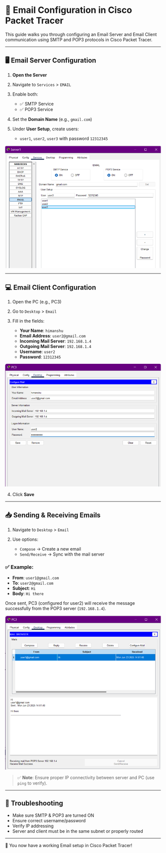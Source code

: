 # 📧 Email Configuration in Cisco Packet Tracer

This guide walks you through configuring an Email Server and Email Client communication using SMTP and POP3 protocols in Cisco Packet Tracer.

---

## 🖥️ Email Server Configuration

1. **Open the Server**
2. Navigate to `Services` > `EMAIL`
3. Enable both:

   * ✅ SMTP Service
   * ✅ POP3 Service
4. Set the **Domain Name** (e.g., `gmail.com`)
5. Under **User Setup**, create users:

   * `user1`, `user2`, `user3` with password `12312345`
  
![Email-Server-Configuration](https://github.com/21Lalit/Networking-projects/blob/main/Email-Configuration/Email-Server-Configuration.png)

---

## 💻 Email Client Configuration

1. Open the PC (e.g., PC3)

2. Go to `Desktop` > `Email`

3. Fill in the fields:

   * **Your Name**: `himanshu`
   * **Email Address**: `user2@gmail.com`
   * **Incoming Mail Server**: `192.168.1.4`
   * **Outgoing Mail Server**: `192.168.1.4`
   * **Username**: `user2`
   * **Password**: `12312345`
  
![Email-Client-Account-Setup](https://github.com/21Lalit/Networking-projects/blob/main/Email-Configuration/Email-Client-Account-Setup.png)

4. Click **Save**

---

## 📥 Sending & Receiving Emails

1. Navigate to `Desktop` > `Email`
2. Use options:

   * `Compose` → Create a new email
   * `Send/Receive` → Sync with the mail server

### ✅ Example:

* **From**: `user1@gmail.com`
* **To**: `user2@gmail.com`
* **Subject**: `Hi`
* **Body**: `Hi there`

Once sent, PC3 (configured for user2) will receive the message successfully from the POP3 server (`192.168.1.4`).

![Mail-Box](https://github.com/21Lalit/Networking-projects/blob/main/Email-Configuration/Mail-Box.png)

> ✅ **Note**: Ensure proper IP connectivity between server and PC (use `ping` to verify).

---

## 🧪 Troubleshooting

* Make sure SMTP & POP3 are turned ON
* Ensure correct username/password
* Verify IP addressing
* Server and client must be in the same subnet or properly routed

---

🎉 You now have a working Email setup in Cisco Packet Tracer!
